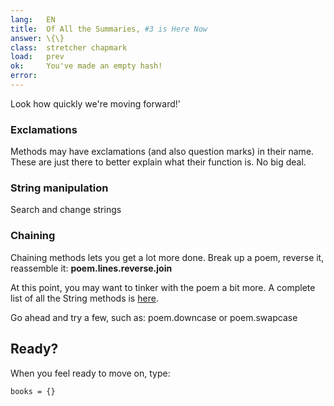 ```yaml
---
lang:   EN
title:  Of All the Summaries, #3 is Here Now
answer: \{\}
class:  stretcher chapmark
load:   prev
ok:     You've made an empty hash!
error:
---
```



<div class="foxes">Look how quickly we're moving forward!'</div>

### Exclamations
Methods may have exclamations (and also question marks) in their name.
These are just there to better explain what their function is. No big deal.

### String manipulation
Search and change strings

### Chaining
Chaining methods lets you get a lot more done. Break up a poem, reverse it, reassemble it:
__poem.lines.reverse.join__

At this point, you may want to tinker with the poem a bit more. A complete list of all the String methods is <a href="http://ruby-doc.org/core/classes/String.html" target="_blank">here</a>.

Go ahead and try a few, such as: poem.downcase or poem.swapcase

## Ready?
When you feel ready to move on, type:

    books = {}
